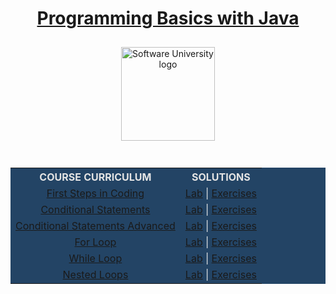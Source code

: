 <div align="center">
    <h1 style="color:white">
      <a href="https://github.com/beinsaduno/SoftUni-Software-Engineering/tree/main/Java/M01JavaProgrammingBasics/CourseIntroduction"
        target="_blank">Programming Basics with Java</a>
    </h1>
    <a href="https://softuni.bg/curriculum" target="_blank">
      <img src="https://upload.wikimedia.org/wikipedia/commons/7/76/Logo_Software_University_%28SoftUni%29_-_blue.png"
        alt="Software University logo" style="position:relative; width:150px; padding:10px; margin: 0 auto;">
    </a>
  </div>
  <br>
  <div align="center">
    <table style="width:100%; max-width:1000px; background-color:#234465; color:#e4e4e4">
      <tr>
        <th style="text-align:center; vertical-align: middle;">COURSE CURRICULUM</th>
        <th style="text-align:center; vertical-align: middle;">SOLUTIONS</th>
      </tr>
      <tr>
        <td style="text-align:center; vertical-align: middle;">
          <a href="https://github.com/beinsaduno/softuni-software-engineering/tree/main/C%23/M01C%23ProgrammingBasics/L01FirstStepsInCoding/Presentation"
            target="_blank">First Steps in Coding</a>
        </td>
        <td style="text-align:center; vertical-align: middle;">
          <a href="https://github.com/beinsaduno/softuni-software-engineering/tree/main/C%23/M01C%23ProgrammingBasics/L01FirstStepsInCoding/Lab"
            target="_blank">Lab</a> |
          <a href="https://github.com/beinsaduno/softuni-software-engineering/tree/main/C%23/M01C%23ProgrammingBasics/L01FirstStepsInCoding/Exercises"
            target="_blank">Exercises</a>
        </td>
      </tr>
      <tr>
        <td style="text-align:center; vertical-align: middle;">
          <a href="https://github.com/beinsaduno/softuni-software-engineering/tree/main/C%23/M01C%23ProgrammingBasics/L02ConditionalStatements/Presentation"
            target="_blank">Conditional Statements</a>
        </td>
        <td style="text-align:center; vertical-align: middle;">
          <a href="https://github.com/beinsaduno/softuni-software-engineering/tree/main/C%23/M01C%23ProgrammingBasics/L02ConditionalStatements/Lab"
            target="_blank">Lab</a> |
          <a href="https://github.com/beinsaduno/softuni-software-engineering/tree/main/C%23/M01C%23ProgrammingBasics/L02ConditionalStatements/Exercises"
            target="_blank">Exercises</a>
        </td>
      </tr>
      <tr>
        <td style="text-align:center; vertical-align: middle;">
          <a href="https://github.com/beinsaduno/softuni-software-engineering/tree/main/C%23/M01C%23ProgrammingBasics/L03ConditionalStatementsAdvanced/Presentation"
            target="_blank">Conditional Statements Advanced</a>
        </td>
        <td style="text-align:center; vertical-align: middle;">
          <a href="https://github.com/beinsaduno/softuni-software-engineering/tree/main/C%23/M01C%23ProgrammingBasics/L03ConditionalStatementsAdvanced/Lab"
            target="_blank">Lab</a> |
          <a href="https://github.com/beinsaduno/softuni-software-engineering/tree/main/C%23/M01C%23ProgrammingBasics/L03ConditionalStatementsAdvanced/Exercise"
            target="_blank">Exercises</a>
        </td>
      </tr>
      <tr>
        <td style="text-align:center; vertical-align: middle;">
          <a href="https://github.com/beinsaduno/softuni-software-engineering/tree/main/C%23/M01C%23ProgrammingBasics/L04ForLoop/Presentation"
            target="_blank">For Loop</a>
        </td>
        <td style="text-align:center; vertical-align: middle;">
          <a href="https://github.com/beinsaduno/softuni-software-engineering/tree/main/C%23/M01C%23ProgrammingBasics/L04ForLoop/Lab"
            target="_blank">Lab</a> |
          <a href="https://github.com/beinsaduno/softuni-software-engineering/tree/main/C%23/M01C%23ProgrammingBasics/L04ForLoop/Exercises"
            target="_blank">Exercises</a>
        </td>
      </tr>
      <tr>
        <td style="text-align:center; vertical-align: middle;">
          <a href="https://github.com/beinsaduno/softuni-software-engineering/tree/main/C%23/M01C%23ProgrammingBasics/L05WhileLoop/Presentation"
            target="_blank">While Loop</a>
        </td>
        <td style="text-align:center; vertical-align: middle;">
          <a href="https://github.com/beinsaduno/softuni-software-engineering/tree/main/C%23/M01C%23ProgrammingBasics/L05WhileLoop/Lab"
            target="_blank">Lab</a> |
          <a href="https://github.com/beinsaduno/softuni-software-engineering/tree/main/C%23/M01C%23ProgrammingBasics/L05WhileLoop/Exercises"
            target="_blank">Exercises</a>
        </td>
      </tr>
      <tr>
        <td style="text-align:center; vertical-align: middle;">
          <a href="https://github.com/beinsaduno/softuni-software-engineering/tree/main/C%23/M01C%23ProgrammingBasics/L06NestedLoops/Presentation"
            target="_blank">Nested Loops</a>
        </td>
        <td style="text-align:center; vertical-align: middle;">
          <a href="https://github.com/beinsaduno/softuni-software-engineering/tree/main/C%23/M01C%23ProgrammingBasics/L06NestedLoops/Lab"
            target="_blank">Lab</a> |
          <a href="https://github.com/beinsaduno/softuni-software-engineering/tree/main/C%23/M01C%23ProgrammingBasics/L06NestedLoops/Exercises"
            target="_blank">Exercises</a>
        </td>
      </tr>
    </table>
  </div>
